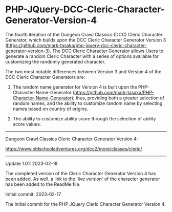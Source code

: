# PHP-JQuery-DCC-Cleric-Character-Generator-Version-4
The fourth iteration of the Dungeon Crawl Classics (DCC) Cleric Character Generator, which builds upon the DCC Cleric Character Generator Version 3 (https://github.com/mark-tasaka/php-jquery-dcc-cleric-character-generator-version-3). The DCC Cleric Character Generator allows Users to generate a random Cleric Character with a series of options available for customizing the randomly generated character.

The two most notable differences between Version 3 and Version 4 of the DCC Cleric Character Generators are:

1.	The random name generator for Version 4 is built upon the PHP-Character-Name-Generator (https://github.com/mark-tasaka/PHP-Character-Name-Generator); thus, providing both a greater selection of random names, and the ability to customize random name by selecting names based on country of origins.

2.	The ability to customize ability score through the selection of ability score values.

------------------

Dungeon Crawl Classics Cleric Character Generator Version 4:

https://www.oldschooladventures.org/dcc2/more/classes/cleric/

---------------


Update 1.01: 2023-02-18

The completed version of the Cleric Character Generator Version 4 has been added.  As well, a link to the 'live version' of the character generator has been added to the ReadMe file.


Initial commit: 2023-02-17

The initial commit for the PHP JQuery Cleric Character Generator Version 4.
